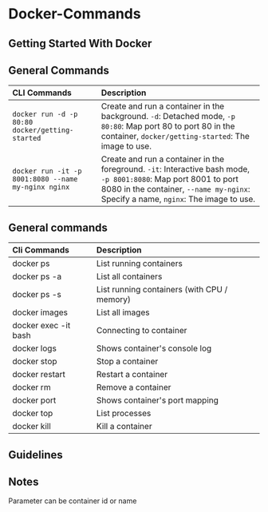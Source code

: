 # Docker-Commands

## Getting Started With Docker

## General Commands

| CLI Commands                     | Description                                     |
| :------------------------------- | :---------------------------------------------- |
| `docker run -d -p 80:80 docker/getting-started`  | Create and run a container in the background. `-d`: Detached mode, `-p 80:80`: Map port 80 to port 80 in the container, `docker/getting-started`: The image to use. |
| `docker run -it -p 8001:8080 --name my-nginx nginx` | Create and run a container in the foreground. `-it`: Interactive bash mode, `-p 8001:8080`: Map port 8001 to port 8080 in the container, `--name my-nginx`: Specify a name, `nginx`: The image to use. |

## General commands

| Cli Commands        | Description                                                                                   |
| :----------------- | :-------------------------------------------------------------------------------------------- |
| docker ps        | List running containers                                           |
| docker ps -a        | List all containers                                            |
| docker ps -s | List running containers (with CPU / memory)      |
| docker images            | List all images          |
| docker exec -it <container> bash      |  Connecting to container |
| docker logs <container>             | Shows container's console log |
| docker stop <container>            | Stop a container |
| docker restart <container>	              | Restart a container |
| docker rm <container>	       | Remove a container|
| docker port <container>         | Shows container's port mapping |
| docker top <container>          | List processes|
| docker kill <container>          | Kill a container|

## 


## Guidelines 

## Notes

Parameter <container> can be container id or name